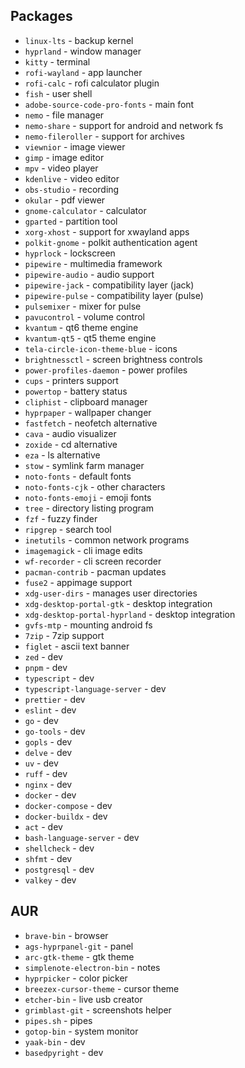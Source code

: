 ## Packages

- `linux-lts` - backup kernel
- `hyprland` - window manager
- `kitty` - terminal
- `rofi-wayland` - app launcher
- `rofi-calc` - rofi calculator plugin
- `fish` - user shell
- `adobe-source-code-pro-fonts` - main font
- `nemo` - file manager
- `nemo-share` - support for android and network fs
- `nemo-fileroller` - support for archives
- `viewnior` - image viewer
- `gimp` - image editor
- `mpv` - video player
- `kdenlive` - video editor
- `obs-studio` - recording
- `okular` - pdf viewer
- `gnome-calculator` - calculator
- `gparted` - partition tool
- `xorg-xhost` - support for xwayland apps
- `polkit-gnome` - polkit authentication agent
- `hyprlock` - lockscreen
- `pipewire` - multimedia framework
- `pipewire-audio` - audio support
- `pipewire-jack` - compatibility layer (jack)
- `pipewire-pulse` - compatibility layer (pulse)
- `pulsemixer` - mixer for pulse
- `pavucontrol` - volume control
- `kvantum` - qt6 theme engine
- `kvantum-qt5` - qt5 theme engine
- `tela-circle-icon-theme-blue` - icons
- `brightnessctl` - screen brightness controls
- `power-profiles-daemon` - power profiles
- `cups` - printers support
- `powertop` - battery status
- `cliphist` - clipboard manager
- `hyprpaper` - wallpaper changer
- `fastfetch` - neofetch alternative
- `cava` - audio visualizer
- `zoxide` - cd alternative
- `eza` - ls alternative
- `stow` - symlink farm manager
- `noto-fonts` - default fonts
- `noto-fonts-cjk` - other characters
- `noto-fonts-emoji` - emoji fonts
- `tree` - directory listing program
- `fzf` - fuzzy finder
- `ripgrep` - search tool
- `inetutils` - common network programs
- `imagemagick` - cli image edits
- `wf-recorder` - cli screen recorder
- `pacman-contrib` - pacman updates
- `fuse2` - appimage support
- `xdg-user-dirs` - manages user directories
- `xdg-desktop-portal-gtk` - desktop integration
- `xdg-desktop-portal-hyprland` - desktop integration
- `gvfs-mtp` - mounting android fs
- `7zip` - 7zip support
- `figlet` - ascii text banner
- `zed` - dev
- `pnpm` - dev
- `typescript` - dev
- `typescript-language-server` - dev
- `prettier` - dev
- `eslint` - dev
- `go` - dev
- `go-tools` - dev
- `gopls` - dev
- `delve` - dev
- `uv` - dev
- `ruff` - dev
- `nginx` - dev
- `docker` - dev
- `docker-compose` - dev
- `docker-buildx` - dev
- `act` - dev
- `bash-language-server` - dev
- `shellcheck` - dev
- `shfmt` - dev
- `postgresql` - dev
- `valkey` - dev

## AUR

- `brave-bin` - browser
- `ags-hyprpanel-git` - panel
- `arc-gtk-theme` - gtk theme
- `simplenote-electron-bin` - notes
- `hyprpicker` - color picker
- `breezex-cursor-theme` - cursor theme
- `etcher-bin` - live usb creator
- `grimblast-git` - screenshots helper
- `pipes.sh` - pipes
- `gotop-bin` - system monitor
- `yaak-bin` - dev
- `basedpyright` - dev
<!-- - `bun-bin` - dev -->
